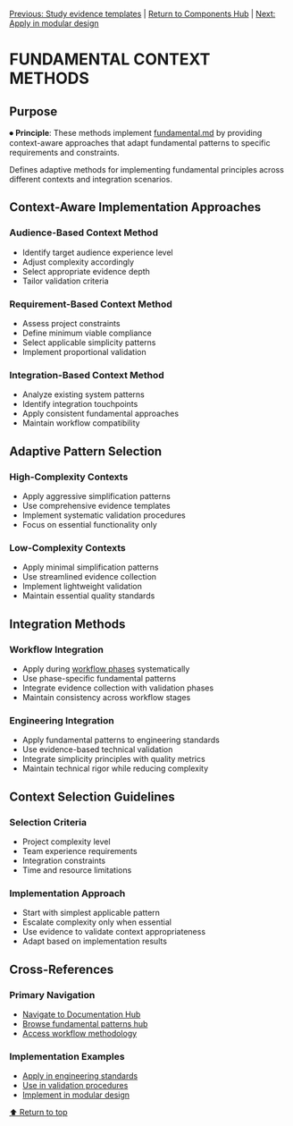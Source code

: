 
[Previous: Study evidence templates](fundamental-evidence-templates.md) | [Return to Components Hub](README.md) | [Next: Apply in modular design](modular-design-patterns.md)

# FUNDAMENTAL CONTEXT METHODS

## Purpose

⏺ **Principle**: These methods implement [fundamental.md](../../principles/fundamental.md) by providing context-aware approaches that adapt fundamental patterns to specific requirements and constraints.

Defines adaptive methods for implementing fundamental principles across different contexts and integration scenarios.

## Context-Aware Implementation Approaches

### Audience-Based Context Method
- Identify target audience experience level
- Adjust complexity accordingly
- Select appropriate evidence depth
- Tailor validation criteria

### Requirement-Based Context Method
- Assess project constraints
- Define minimum viable compliance
- Select applicable simplicity patterns
- Implement proportional validation

### Integration-Based Context Method
- Analyze existing system patterns
- Identify integration touchpoints
- Apply consistent fundamental approaches
- Maintain workflow compatibility

## Adaptive Pattern Selection

### High-Complexity Contexts
- Apply aggressive simplification patterns
- Use comprehensive evidence templates
- Implement systematic validation procedures
- Focus on essential functionality only

### Low-Complexity Contexts
- Apply minimal simplification patterns
- Use streamlined evidence collection
- Implement lightweight validation
- Maintain essential quality standards

## Integration Methods

### Workflow Integration
- Apply during [workflow phases](workflow-phases.md) systematically
- Use phase-specific fundamental patterns
- Integrate evidence collection with validation phases
- Maintain consistency across workflow stages

### Engineering Integration
- Apply fundamental patterns to engineering standards
- Use evidence-based technical validation
- Integrate simplicity principles with quality metrics
- Maintain technical rigor while reducing complexity

## Context Selection Guidelines

### Selection Criteria
- Project complexity level
- Team experience requirements
- Integration constraints
- Time and resource limitations

### Implementation Approach
- Start with simplest applicable pattern
- Escalate complexity only when essential
- Use evidence to validate context appropriateness
- Adapt based on implementation results

## Cross-References

### Primary Navigation
- [Navigate to Documentation Hub](../philosophy/index.md)
- [Browse fundamental patterns hub](fundamental-patterns.md)
- [Access workflow methodology](../../principles/workflow.md)

### Implementation Examples
- [Apply in engineering standards](engineering-standards.md)
- [Use in validation procedures](../principles/validation.md#validation-methodology)
- [Implement in modular design](modular-design-patterns.md)

[⬆ Return to top](#fundamental-context-methods)
